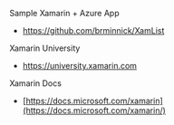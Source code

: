 Sample Xamarin + Azure App
- https://github.com/brminnick/XamList

Xamarin University
- https://university.xamarin.com

Xamarin Docs
- [https://docs.microsoft.com/xamarin](https://docs.microsoft.com/xamarin/)
